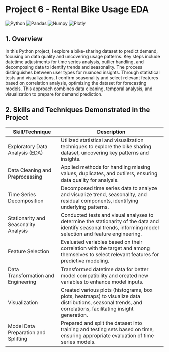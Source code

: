 # Project 6 - Rental Bike Usage EDA

![Python](https://img.shields.io/badge/Python-FFD43B?style=for-the-badge&logo=python&logoColor=blue)
![Pandas](https://img.shields.io/badge/Pandas-2C2D72?style=for-the-badge&logo=pandas&logoColor=white)
![Numpy](https://img.shields.io/badge/Numpy-777BB4?style=for-the-badge&logo=numpy&logoColor=white)
![Plotly](https://img.shields.io/badge/Plotly-239120?style=for-the-badge&logo=plotly&logoColor=white)
<br>

## 1. Overview
In this Python project, I explore a bike-sharing dataset to predict demand, focusing on data quality and uncovering usage patterns. Key steps include datetime adjustments for time series analysis, outlier handling, and decomposing data to identify trends and seasonality. The process distinguishes between user types for nuanced insights. Through statistical tests and visualizations, I confirm seasonality and select relevant features based on correlation analysis, optimizing the dataset for forecasting models. This approach combines data cleaning, temporal analysis, and visualization to prepare for demand prediction.

## 2. Skills and Techniques Demonstrated in the Project
| Skill/Technique                            | Description |
|--------------------------------------------|-------------|
| Exploratory Data Analysis (EDA)            | Utilized statistical and visualization techniques to explore the bike sharing dataset, uncovering key patterns and insights. |
| Data Cleaning and Preprocessing            | Applied methods for handling missing values, duplicates, and outliers, ensuring data quality for analysis. |
| Time Series Decomposition                  | Decomposed time series data to analyze and visualize trend, seasonality, and residual components, identifying underlying patterns. |
| Stationarity and Seasonality Analysis      | Conducted tests and visual analyses to determine the stationarity of the data and identify seasonal trends, informing model selection and feature engineering. |
| Feature Selection                          | Evaluated variables based on their correlation with the target and among themselves to select relevant features for predictive modeling. |
| Data Transformation and Engineering        | Transformed datetime data for better model compatibility and created new variables to enhance model inputs. |
| Visualization                              | Created various plots (histograms, box plots, heatmaps) to visualize data distributions, seasonal trends, and correlations, facilitating insight generation. |
| Model Data Preparation and Splitting       | Prepared and split the dataset into training and testing sets based on time, ensuring appropriate evaluation of time series models. |